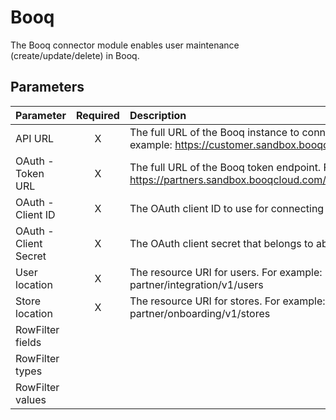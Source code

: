 # Booq

The Booq connector module enables user maintenance
(create/update/delete) in Booq.

## Parameters

|       Parameter       | Required |                                                 Description                                                 |
|:---------------------|:--------:|:-----------------------------------------------------------------------------------------------------------|
| API URL               | X        | The full URL of the Booq instance to connect to. For example:   https://customer.sandbox.booqcloud.com      |
| OAuth - Token URL     | X        | The full URL of the Booq token endpoint. For example:   https://partners.sandbox.booqcloud.com/oauth2/token |
| OAuth - Client ID     | X        | The OAuth client ID to use for connecting to Booq                                                           |
| OAuth - Client Secret | X        | The OAuth client secret that belongs to above client ID                                                     |
| User location         | X        | The resource URI for users. For example:   partner/integration/v1/users                                     |
| Store location        | X        | The resource URI for stores. For example:   partner/onboarding/v1/stores                                    |
|    RowFilter fields   |          |                                                                                                             |
|    RowFilter types    |          |                                                                                                             |
|    RowFilter values   |          |                                                                                                             |
